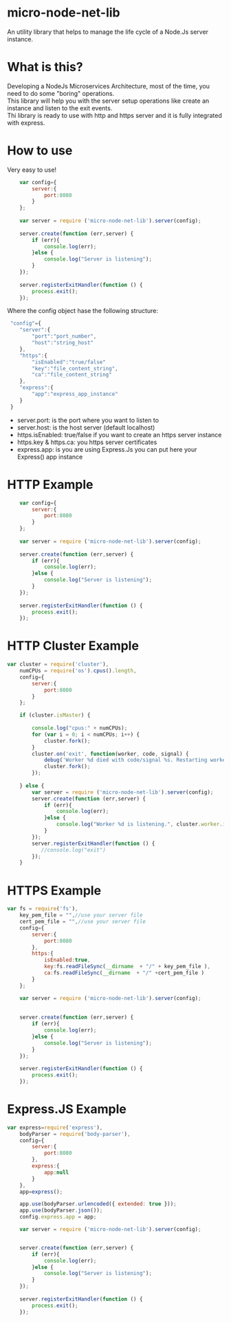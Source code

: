 # micro-node-net-lib
An utility library that helps to manage the life cycle of a Node.Js server instance.

# What is this?
Developing a NodeJs Microservices Architecture, most of the time, you need to do some "boring" operations.
<br/>
This library will help you with the server setup operations like create an instance and listen to the exit events.
<br/>
Thi library is ready to use with http and https server and it is fully integrated with express.

# How to use

Very easy to use!
```javascript
    var config={
        server:{
            port:8080
        }
    };
    
    var server = require ('micro-node-net-lib').server(config);
    
    server.create(function (err,server) {
        if (err){
            console.log(err);
        }else {
            console.log("Server is listening");
        }
    });
    
    server.registerExitHandler(function () {
        process.exit();
    });
```
Where the config object hase the following structure:
```javascript
 "config"={
    "server":{
        "port":"port_number",
        "host":"string_host"
    },
    "https":{
        "isEnabled":"true/false"
        "key":"file_content_string",
        "ca":"file_content_string"
    },
    "express":{
        "app":"express_app_instance"
    }
 }
```
- server.port: is the port where you want to listen to
- server.host: is the host server (default localhost)
- https.isEnabled: true/false if you want to create an https server instance
- https.key & https.ca: you https server certificates
- express.app: is you are using Express.Js you can put here your Express() app instance

# HTTP Example
```javascript
    var config={
        server:{
            port:8080
        }
    };
    
    var server = require ('micro-node-net-lib').server(config);
    
    server.create(function (err,server) {
        if (err){
            console.log(err);
        }else {
            console.log("Server is listening");
        }
    });
    
    server.registerExitHandler(function () {
        process.exit();
    });
```
# HTTP Cluster Example
```javascript
var cluster = require('cluster'),
    numCPUs = require('os').cpus().length,
    config={
        server:{
            port:8080
        }
    };

    if (cluster.isMaster) {
    
        console.log("cpus:" + numCPUs);
        for (var i = 0; i < numCPUs; i++) {
            cluster.fork();
        }
        cluster.on('exit', function(worker, code, signal) {
            debug('Worker %d died with code/signal %s. Restarting worker...',  worker.process.pid, signal || code);
            cluster.fork();
        });
    
    } else {
        var server = require ('micro-node-net-lib').server(config);
        server.create(function (err,server) {
            if (err){
                console.log(err);
            }else {
                console.log("Worker %d is listening.", cluster.worker.id);
            }
        });
        server.registerExitHandler(function () {
           //console.log("exit")
        });
    }
```

# HTTPS Example

```javascript
var fs = require('fs'),
    key_pem_file = "",//use your server file
    cert_pem_file = "",//use your server file
    config={
        server:{
            port:8080
        },
        https:{
            isEnabled:true,
            key:fs.readFileSync(__dirname  + "/" + key_pem_file ),
            ca:fs.readFileSync(__dirname  + "/" +cert_pem_file )
        }
    };

    var server = require ('micro-node-net-lib').server(config);
    
    
    server.create(function (err,server) {
        if (err){
            console.log(err);
        }else {
            console.log("Server is listening");
        }
    });
    
    server.registerExitHandler(function () {
        process.exit();
    });
```

# Express.JS Example
```javascript
var express=require('express'),
    bodyParser = require('body-parser'),
    config={
        server:{
            port:8080
        },
        express:{
            app:null
        }
    },
    app=express();

    app.use(bodyParser.urlencoded({ extended: true }));
    app.use(bodyParser.json());
    config.express.app = app;

    var server = require ('micro-node-net-lib').server(config);


    server.create(function (err,server) {
        if (err){
            console.log(err);
        }else {
            console.log("Server is listening");
        }
    });
    
    server.registerExitHandler(function () {
        process.exit();
    });
```

